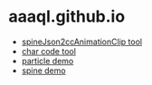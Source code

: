 # aaaql.github.io
- [spineJson2ccAnimationClip tool](/spineJson2ccAnimationClip)
- [char code tool](/char_code)
- [particle demo](/particle-demo)
- [spine demo](/spine-demo)